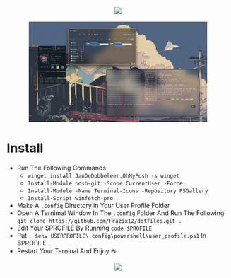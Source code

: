 <p align="center">
  <img src="https://capsule-render.vercel.app/api?text=Frazix12/dotfiles!🕹️&animation=fadeIn&type=waving&color=gradient&height=100"/>
</p>
<p align="center">
  <img src="./docs/pic.png" width="80%">
</p>

# Install

-   Run The Following Commands
    -   `winget install JanDeDobbeleer.OhMyPosh -s winget`
    -   `Install-Module posh-git -Scope CurrentUser -Force`
    -   `Install-Module -Name Terminal-Icons -Repository PSGallery`
    -   `Install-Script winfetch-pro`
-   Make A `.config` Directory in Your User Profile Folder
-   Open A Ternimal Window In The `.config` Folder And Run The Following `git clone https://github.com/Frazix12/dotfiles.git .`
-   Edit Your $PROFILE By Running `code $PROFILE`
-   Put `. $env:USERPROFILE\.config\powershell\user_profile.ps1` In $PROFILE
-   Restart Your Terninal And Enjoy ☕.

<p align="center">
  <img src="https://capsule-render.vercel.app/api?type=waving&color=gradient&height=100&section=footer"/>
</p>

